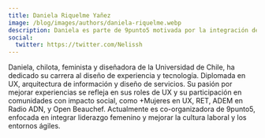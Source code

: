 ```yaml
---
title: Daniela Riquelme Yañez
image: /blog/images/authors/daniela-riquelme.webp
description: Daniela es parte de 9punto5 motivada por la integración de liderazgo y voces femeninas, su interés y preocupación por la cultura laboral y los entornos ágiles, y para entregar una mejor experiencia de conferencia.
social:
  twitter: https://twitter.com/Nelissh
---
```


Daniela, chilota, feminista y diseñadora de la Universidad de Chile, ha dedicado su carrera al diseño de experiencia y tecnología. Diplomada en UX, arquitectura de información y diseño de servicios. Su pasión por mejorar experiencias se refleja en sus roles de UX y su participación en comunidades con impacto social, como +Mujeres en UX, RET, ADEM en Radio ADN, y Open Beauchef. Actualmente es co-organizadora de 9punto5, enfocada en integrar liderazgo femenino y mejorar la cultura laboral y los entornos ágiles.
